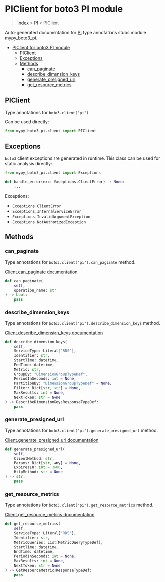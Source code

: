 # PIClient for boto3 PI module

> [Index](../index.md) > [PI](./index.md) > PIClient

Auto-generated documentation for [PI](https://boto3.amazonaws.com/v1/documentation/api/latest/reference/services/pi.html#PI)
type annotations stubs module [mypy_boto3_pi](https://pypi.org/project/mypy-boto3-pi/).

- [PIClient for boto3 PI module](#piclient-for-boto3-pi-module)
  - [PIClient](#piclient)
  - [Exceptions](#exceptions)
  - [Methods](#methods)
    - [can_paginate](#can_paginate)
    - [describe_dimension_keys](#describe_dimension_keys)
    - [generate_presigned_url](#generate_presigned_url)
    - [get_resource_metrics](#get_resource_metrics)

## PIClient

Type annotations for `boto3.client("pi")`

Can be used directly:

```python
from mypy_boto3_pi.client import PIClient
```

## Exceptions


`boto3` client exceptions are generated in runtime. This class can be used for static analysis directly:

```python
from mypy_boto3_pi.client import Exceptions

def handle_error(exc: Exceptions.ClientError) -> None:
    ...
```


Exceptions:

- `Exceptions.ClientError`
- `Exceptions.InternalServiceError`
- `Exceptions.InvalidArgumentException`
- `Exceptions.NotAuthorizedException`


## Methods


### can_paginate

Type annotations for `boto3.client("pi").can_paginate` method.

[Client.can_paginate documentation](https://boto3.amazonaws.com/v1/documentation/api/latest/reference/services/pi.html#PI.Client.can_paginate)

```python
def can_paginate(
    self,
    operation_name: str
) -> bool:
    pass
```

### describe_dimension_keys

Type annotations for `boto3.client("pi").describe_dimension_keys` method.

[Client.describe_dimension_keys documentation](https://boto3.amazonaws.com/v1/documentation/api/latest/reference/services/pi.html#PI.Client.describe_dimension_keys)

```python
def describe_dimension_keys(
    self,
    ServiceType: Literal['RDS'],
    Identifier: str,
    StartTime: datetime,
    EndTime: datetime,
    Metric: str,
    GroupBy: "DimensionGroupTypeDef",
    PeriodInSeconds: int = None,
    PartitionBy: "DimensionGroupTypeDef" = None,
    Filter: Dict[str, str] = None,
    MaxResults: int = None,
    NextToken: str = None
) -> DescribeDimensionKeysResponseTypeDef:
    pass
```

### generate_presigned_url

Type annotations for `boto3.client("pi").generate_presigned_url` method.

[Client.generate_presigned_url documentation](https://boto3.amazonaws.com/v1/documentation/api/latest/reference/services/pi.html#PI.Client.generate_presigned_url)

```python
def generate_presigned_url(
    self,
    ClientMethod: str,
    Params: Dict[str, Any] = None,
    ExpiresIn: int = 3600,
    HttpMethod: str = None
) -> str:
    pass
```

### get_resource_metrics

Type annotations for `boto3.client("pi").get_resource_metrics` method.

[Client.get_resource_metrics documentation](https://boto3.amazonaws.com/v1/documentation/api/latest/reference/services/pi.html#PI.Client.get_resource_metrics)

```python
def get_resource_metrics(
    self,
    ServiceType: Literal['RDS'],
    Identifier: str,
    MetricQueries: List[MetricQueryTypeDef],
    StartTime: datetime,
    EndTime: datetime,
    PeriodInSeconds: int = None,
    MaxResults: int = None,
    NextToken: str = None
) -> GetResourceMetricsResponseTypeDef:
    pass
```




